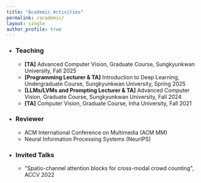 ```yaml
---
title: "Academic Activities"
permalink: /academic/
layout: single
author_profile: true
---
```


- ### Teaching
  - **[TA]** Advanced Computer Vision, Graduate Course, Sungkyunkwan University, Fall 2025  
  - **[Programming Lecturer & TA]** Introduction to Deep Learning, Undergraduate Course, Sungkyunkwan University, Spring 2025  
  - **[LLMs/LVMs and Prompting Lecturer & TA]** Advanced Computer Vision, Graduate Course, Sungkyunkwan University, Fall 2024  
  - **[TA]** Computer Vision, Graduate Course, Inha University, Fall 2021  

- ### Reviewer
  - ACM International Conference on Multimedia (ACM MM) 
  - Neural Information Processing Systems (NeurIPS)
    
- ### Invited Talks
  - "Spatio-channel attention blocks for cross-modal crowd counting", ACCV 2022

